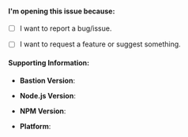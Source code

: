 <!--
    Thank you for opening an issue.

    This issue tracker is for bugs and issues found within this repository, and
    for feature requests/suggestions for this repository.
    If you require general support or if you have some question, please ask in
    the Bastion HQ: https://discord.gg/fzx8fkt


    Please fill in as much of the template below as you're able.
-->


#### I'm opening this issue because:
<!--
    Put an X between the brackets on the following lines if a statement is true.
    For example,
      -  [X] - This statement is true.
      -  [ ] - This statement is false.
-->

 -  [ ] I want to report a bug/issue.
 -  [ ] I want to request a feature or suggest something.


#### Supporting Information:
<!-- Only required if you're reporting a bug/issue. -->

<!-- Displayed in the output of Bastion's `stats` or `changelog` command -->
 -  **Bastion Version**:

<!-- Output of `node -v` -->
 -  **Node.js Version**:

<!-- Output of `npm -v` -->
 -  **NPM Version**:

<!--
    In Linux/macOS, output of `uname -a` or the version of Windows.
    And if your Operating System is 32-bit or 64-bit.
-->
 -  **Platform**:


<!--
    Enter your issue details, in as much details as possible, after the end of
    this section.

    In case of filing a bug report, please provide us with the details so that
    we can recreate the issue/problem on our own, keeping it as simple as
    possible.
    And, in case of a feature request/suggestion, please provide us with
    enough detail so that we can understand what the feature should be able to
    do so that we can understand your requirements and implement it as soon as
    possible.
-->
